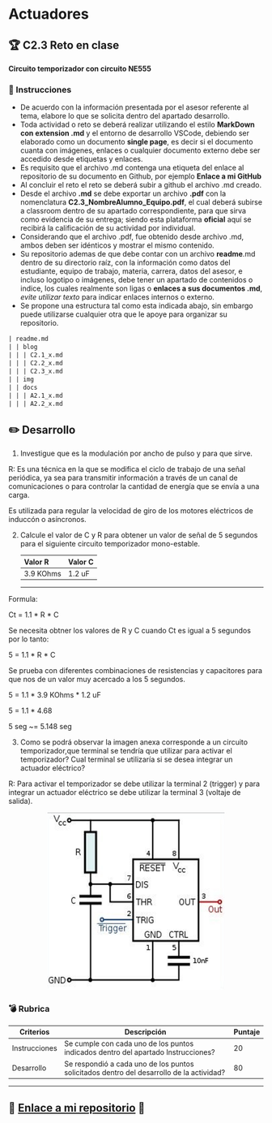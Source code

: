 # Actuadores

## :trophy: C2.3 Reto en clase

**Circuito temporizador con circuito NE555**

### :blue_book: Instrucciones

- De acuerdo con la información presentada por el asesor referente al tema, elabore lo que se solicita dentro del apartado desarrollo.
- Toda actividad o reto se deberá realizar utilizando el estilo **MarkDown con extension .md** y el entorno de desarrollo VSCode, debiendo ser elaborado como un documento **single page**, es decir si el documento cuanta con imágenes, enlaces o cualquier documento externo debe ser accedido desde etiquetas y enlaces.
- Es requisito que el archivo .md contenga una etiqueta del enlace al repositorio de su documento en Github, por ejemplo **Enlace a mi GitHub**
- Al concluir el reto el reto se deberá subir a github el archivo .md creado.
- Desde el archivo **.md** se debe exportar un archivo **.pdf** con la nomenclatura **C2.3_NombreAlumno_Equipo.pdf**, el cual deberá subirse a classroom dentro de su apartado correspondiente, para que sirva como evidencia de su entrega; siendo esta plataforma **oficial** aquí se recibirá la calificación de su actividad por individual.
- Considerando que el archivo .pdf, fue obtenido desde archivo .md, ambos deben ser idénticos y mostrar el mismo contenido.
- Su repositorio ademas de que debe contar con un archivo **readme**.md dentro de su directorio raíz, con la información como datos del estudiante, equipo de trabajo, materia, carrera, datos del asesor, e incluso logotipo o imágenes, debe tener un apartado de contenidos o indice, los cuales realmente son ligas o **enlaces a sus documentos .md**, _evite utilizar texto_ para indicar enlaces internos o externo.
- Se propone una estructura tal como esta indicada abajo, sin embargo puede utilizarse cualquier otra que le apoye para organizar su repositorio.  
``` 
| readme.md
| | blog
| | | C2.1_x.md
| | | C2.2_x.md
| | | C2.3_x.md
| | img
| | docs
| | | A2.1_x.md
| | | A2.2_x.md
```

## :pencil2: Desarrollo

1. Investigue que es la modulación por ancho de pulso y para que sirve.
   
R: Es una técnica en la que se modifica el ciclo de trabajo de una señal periódica, ya sea para transmitir información a través de un canal de comunicaciones o para controlar la cantidad de energía que se envía a una carga. 

Es utilizada para regular la velocidad de giro de los motores eléctricos de induccón o asíncronos. 

2. Calcule el valor de C y R para obtener un valor de señal de 5 segundos para el siguiente circuito temporizador mono-estable.

    Valor R | Valor C |
    ---------|----------|
     3.9 KOhms | 1.2 uF |
    ---

Formula: 

Ct = 1.1 * R * C

Se necesita obtner los valores de R y C cuando Ct es igual a 5 segundos por lo tanto:

5 = 1.1 * R * C 

Se prueba con diferentes combinaciones de resistencias y capacitores para que nos de un valor muy acercado a los 5 segundos.

5 = 1.1 * 3.9 KOhms * 1.2 uF

5 = 1.1 * 4.68

5 seg ~= 5.148 seg

3. Como se podrá observar la imagen anexa corresponde a un circuito temporizador,que terminal se tendría que utilizar para activar el temporizador? Cual terminal se utilizaría si se desea integrar un actuador eléctrico?

R: Para activar el temporizador se debe utilizar la terminal 2 (trigger) y para integrar un actuador eléctrico se debe utilizar la terminal 3 (voltaje de salida).

<p align="center">
    <img alt="NE555" src="../Imagenes/C2.x_CircuitoTemporizadorNE555.png" width=350 height=350>
</p>


### :bomb: Rubrica

| Criterios     | Descripción                                                                                  | Puntaje |
| ------------- | -------------------------------------------------------------------------------------------- | ------- |
| Instrucciones | Se cumple con cada uno de los puntos indicados dentro del apartado Instrucciones?            | 20 |
| Desarrollo    | Se respondió a cada uno de los puntos solicitados dentro del desarrollo de la actividad?     | 80      |

___
## :link: [Enlace a mi repositorio](https://github.com/CMRamirezC/Sistemas_Programables_Ramirez_Cervantes.git) :link: